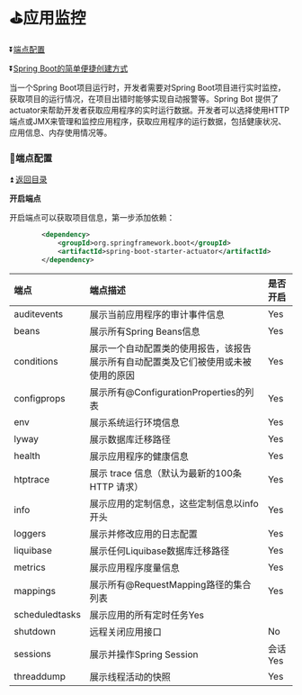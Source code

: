 # :golf:应用监控  #

<b id="t"></b>

:arrow_double_down:[端点配置](#a1)

:arrow_double_down:[Spring Boot的简单便捷创建方式](#a2)


当一个Spring Boot项目运行时，开发者需要对Spring Boot项目进行实时监控，获取项目的运行情况，在项目出错时能够实现自动报警等。Spring Bot 提供了actuator来帮助开发者获取应用程序的实时运行数据。开发者可以选择使用HTTP端点或JMX来管理和监控应用程序，获取应用程序的运行数据，包括健康状况、应用信息、内存使用情况等。

<b id="a1"></b>

### :bowling:端点配置 ###

:arrow_double_up: [返回目录](#t)

**开启端点**

开启端点可以获取项目信息，第一步添加依赖：

```xml
        <dependency>
            <groupId>org.springframework.boot</groupId>
            <artifactId>spring-boot-starter-actuator</artifactId>
        </dependency>
```

|端点|端点描述|是否开启|
|:--|:------|:-------|
|auditevents |展示当前应用程序的审计事件信息|Yes |
|beans |展示所有Spring Beans信息|Yes|
|conditions|展示一个自动配置类的使用报告，该报告展示所有自动配置类及它们被使用或未被使用的原因|Yes|
|configprops |展示所有@ConfigurationProperties的列表|Yes |
|env|展示系统运行环境信息|Yes |
|lyway |展示数据库迁移路径|Yes |
|health |展示应用程序的健康信息|Yes |
|htptrace |展示 trace 信息（默认为最新的100条HTTP 请求）|Yes |
|info|展示应用的定制信息，这些定制信息以info开头|Yes |
|loggers| 展示并修改应用的日志配置|Yes|
|liquibase|展示任何Liquibase数据库迁移路径|Yes|
|metrics|展示应用程序度量信息|Yes|
|mappings |展示所有@RequestMapping路径的集合列表|Yes|
|scheduledtasks |展示应用的所有定时任务Yes|
|shutdown| 远程关闭应用接口|No|
|sessions|展示并操作Spring Session|会话Yes|
|threaddump|展示线程活动的快照|Yes|

